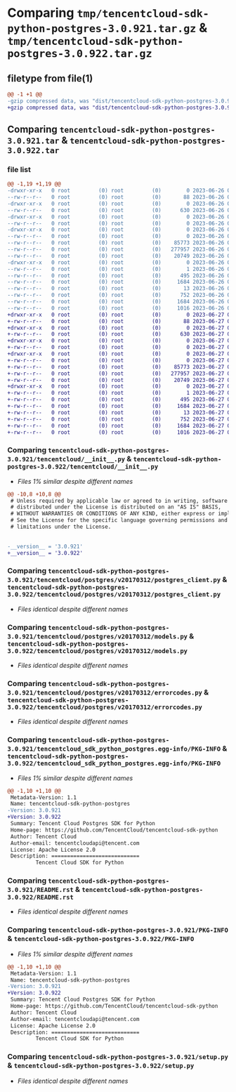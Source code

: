 # Comparing `tmp/tencentcloud-sdk-python-postgres-3.0.921.tar.gz` & `tmp/tencentcloud-sdk-python-postgres-3.0.922.tar.gz`

## filetype from file(1)

```diff
@@ -1 +1 @@
-gzip compressed data, was "dist/tencentcloud-sdk-python-postgres-3.0.921.tar", last modified: Mon Jun 26 00:30:10 2023, max compression
+gzip compressed data, was "dist/tencentcloud-sdk-python-postgres-3.0.922.tar", last modified: Tue Jun 27 00:30:27 2023, max compression
```

## Comparing `tencentcloud-sdk-python-postgres-3.0.921.tar` & `tencentcloud-sdk-python-postgres-3.0.922.tar`

### file list

```diff
@@ -1,19 +1,19 @@
-drwxr-xr-x   0 root         (0) root         (0)        0 2023-06-26 00:30:10.000000 tencentcloud-sdk-python-postgres-3.0.921/
--rw-r--r--   0 root         (0) root         (0)       88 2023-06-26 00:30:10.000000 tencentcloud-sdk-python-postgres-3.0.921/setup.cfg
-drwxr-xr-x   0 root         (0) root         (0)        0 2023-06-26 00:30:10.000000 tencentcloud-sdk-python-postgres-3.0.921/tencentcloud/
--rw-r--r--   0 root         (0) root         (0)      630 2023-06-26 00:30:10.000000 tencentcloud-sdk-python-postgres-3.0.921/tencentcloud/__init__.py
-drwxr-xr-x   0 root         (0) root         (0)        0 2023-06-26 00:30:10.000000 tencentcloud-sdk-python-postgres-3.0.921/tencentcloud/postgres/
--rw-r--r--   0 root         (0) root         (0)        0 2023-06-26 00:30:10.000000 tencentcloud-sdk-python-postgres-3.0.921/tencentcloud/postgres/__init__.py
-drwxr-xr-x   0 root         (0) root         (0)        0 2023-06-26 00:30:10.000000 tencentcloud-sdk-python-postgres-3.0.921/tencentcloud/postgres/v20170312/
--rw-r--r--   0 root         (0) root         (0)        0 2023-06-26 00:30:10.000000 tencentcloud-sdk-python-postgres-3.0.921/tencentcloud/postgres/v20170312/__init__.py
--rw-r--r--   0 root         (0) root         (0)    85773 2023-06-26 00:30:10.000000 tencentcloud-sdk-python-postgres-3.0.921/tencentcloud/postgres/v20170312/postgres_client.py
--rw-r--r--   0 root         (0) root         (0)   277957 2023-06-26 00:30:10.000000 tencentcloud-sdk-python-postgres-3.0.921/tencentcloud/postgres/v20170312/models.py
--rw-r--r--   0 root         (0) root         (0)    20749 2023-06-26 00:30:10.000000 tencentcloud-sdk-python-postgres-3.0.921/tencentcloud/postgres/v20170312/errorcodes.py
-drwxr-xr-x   0 root         (0) root         (0)        0 2023-06-26 00:30:10.000000 tencentcloud-sdk-python-postgres-3.0.921/tencentcloud_sdk_python_postgres.egg-info/
--rw-r--r--   0 root         (0) root         (0)        1 2023-06-26 00:30:10.000000 tencentcloud-sdk-python-postgres-3.0.921/tencentcloud_sdk_python_postgres.egg-info/dependency_links.txt
--rw-r--r--   0 root         (0) root         (0)      495 2023-06-26 00:30:10.000000 tencentcloud-sdk-python-postgres-3.0.921/tencentcloud_sdk_python_postgres.egg-info/SOURCES.txt
--rw-r--r--   0 root         (0) root         (0)     1684 2023-06-26 00:30:10.000000 tencentcloud-sdk-python-postgres-3.0.921/tencentcloud_sdk_python_postgres.egg-info/PKG-INFO
--rw-r--r--   0 root         (0) root         (0)       13 2023-06-26 00:30:10.000000 tencentcloud-sdk-python-postgres-3.0.921/tencentcloud_sdk_python_postgres.egg-info/top_level.txt
--rw-r--r--   0 root         (0) root         (0)      752 2023-06-26 00:30:10.000000 tencentcloud-sdk-python-postgres-3.0.921/README.rst
--rw-r--r--   0 root         (0) root         (0)     1684 2023-06-26 00:30:10.000000 tencentcloud-sdk-python-postgres-3.0.921/PKG-INFO
--rw-r--r--   0 root         (0) root         (0)     1016 2023-06-26 00:30:10.000000 tencentcloud-sdk-python-postgres-3.0.921/setup.py
+drwxr-xr-x   0 root         (0) root         (0)        0 2023-06-27 00:30:27.000000 tencentcloud-sdk-python-postgres-3.0.922/
+-rw-r--r--   0 root         (0) root         (0)       88 2023-06-27 00:30:27.000000 tencentcloud-sdk-python-postgres-3.0.922/setup.cfg
+drwxr-xr-x   0 root         (0) root         (0)        0 2023-06-27 00:30:27.000000 tencentcloud-sdk-python-postgres-3.0.922/tencentcloud/
+-rw-r--r--   0 root         (0) root         (0)      630 2023-06-27 00:30:27.000000 tencentcloud-sdk-python-postgres-3.0.922/tencentcloud/__init__.py
+drwxr-xr-x   0 root         (0) root         (0)        0 2023-06-27 00:30:27.000000 tencentcloud-sdk-python-postgres-3.0.922/tencentcloud/postgres/
+-rw-r--r--   0 root         (0) root         (0)        0 2023-06-27 00:30:27.000000 tencentcloud-sdk-python-postgres-3.0.922/tencentcloud/postgres/__init__.py
+drwxr-xr-x   0 root         (0) root         (0)        0 2023-06-27 00:30:27.000000 tencentcloud-sdk-python-postgres-3.0.922/tencentcloud/postgres/v20170312/
+-rw-r--r--   0 root         (0) root         (0)        0 2023-06-27 00:30:27.000000 tencentcloud-sdk-python-postgres-3.0.922/tencentcloud/postgres/v20170312/__init__.py
+-rw-r--r--   0 root         (0) root         (0)    85773 2023-06-27 00:30:27.000000 tencentcloud-sdk-python-postgres-3.0.922/tencentcloud/postgres/v20170312/postgres_client.py
+-rw-r--r--   0 root         (0) root         (0)   277957 2023-06-27 00:30:27.000000 tencentcloud-sdk-python-postgres-3.0.922/tencentcloud/postgres/v20170312/models.py
+-rw-r--r--   0 root         (0) root         (0)    20749 2023-06-27 00:30:27.000000 tencentcloud-sdk-python-postgres-3.0.922/tencentcloud/postgres/v20170312/errorcodes.py
+drwxr-xr-x   0 root         (0) root         (0)        0 2023-06-27 00:30:27.000000 tencentcloud-sdk-python-postgres-3.0.922/tencentcloud_sdk_python_postgres.egg-info/
+-rw-r--r--   0 root         (0) root         (0)        1 2023-06-27 00:30:27.000000 tencentcloud-sdk-python-postgres-3.0.922/tencentcloud_sdk_python_postgres.egg-info/dependency_links.txt
+-rw-r--r--   0 root         (0) root         (0)      495 2023-06-27 00:30:27.000000 tencentcloud-sdk-python-postgres-3.0.922/tencentcloud_sdk_python_postgres.egg-info/SOURCES.txt
+-rw-r--r--   0 root         (0) root         (0)     1684 2023-06-27 00:30:27.000000 tencentcloud-sdk-python-postgres-3.0.922/tencentcloud_sdk_python_postgres.egg-info/PKG-INFO
+-rw-r--r--   0 root         (0) root         (0)       13 2023-06-27 00:30:27.000000 tencentcloud-sdk-python-postgres-3.0.922/tencentcloud_sdk_python_postgres.egg-info/top_level.txt
+-rw-r--r--   0 root         (0) root         (0)      752 2023-06-27 00:30:27.000000 tencentcloud-sdk-python-postgres-3.0.922/README.rst
+-rw-r--r--   0 root         (0) root         (0)     1684 2023-06-27 00:30:27.000000 tencentcloud-sdk-python-postgres-3.0.922/PKG-INFO
+-rw-r--r--   0 root         (0) root         (0)     1016 2023-06-27 00:30:27.000000 tencentcloud-sdk-python-postgres-3.0.922/setup.py
```

### Comparing `tencentcloud-sdk-python-postgres-3.0.921/tencentcloud/__init__.py` & `tencentcloud-sdk-python-postgres-3.0.922/tencentcloud/__init__.py`

 * *Files 1% similar despite different names*

```diff
@@ -10,8 +10,8 @@
 # Unless required by applicable law or agreed to in writing, software
 # distributed under the License is distributed on an "AS IS" BASIS,
 # WITHOUT WARRANTIES OR CONDITIONS OF ANY KIND, either express or implied.
 # See the License for the specific language governing permissions and
 # limitations under the License.
 
 
-__version__ = '3.0.921'
+__version__ = '3.0.922'
```

### Comparing `tencentcloud-sdk-python-postgres-3.0.921/tencentcloud/postgres/v20170312/postgres_client.py` & `tencentcloud-sdk-python-postgres-3.0.922/tencentcloud/postgres/v20170312/postgres_client.py`

 * *Files identical despite different names*

### Comparing `tencentcloud-sdk-python-postgres-3.0.921/tencentcloud/postgres/v20170312/models.py` & `tencentcloud-sdk-python-postgres-3.0.922/tencentcloud/postgres/v20170312/models.py`

 * *Files identical despite different names*

### Comparing `tencentcloud-sdk-python-postgres-3.0.921/tencentcloud/postgres/v20170312/errorcodes.py` & `tencentcloud-sdk-python-postgres-3.0.922/tencentcloud/postgres/v20170312/errorcodes.py`

 * *Files identical despite different names*

### Comparing `tencentcloud-sdk-python-postgres-3.0.921/tencentcloud_sdk_python_postgres.egg-info/PKG-INFO` & `tencentcloud-sdk-python-postgres-3.0.922/tencentcloud_sdk_python_postgres.egg-info/PKG-INFO`

 * *Files 1% similar despite different names*

```diff
@@ -1,10 +1,10 @@
 Metadata-Version: 1.1
 Name: tencentcloud-sdk-python-postgres
-Version: 3.0.921
+Version: 3.0.922
 Summary: Tencent Cloud Postgres SDK for Python
 Home-page: https://github.com/TencentCloud/tencentcloud-sdk-python
 Author: Tencent Cloud
 Author-email: tencentcloudapi@tencent.com
 License: Apache License 2.0
 Description: ============================
         Tencent Cloud SDK for Python
```

### Comparing `tencentcloud-sdk-python-postgres-3.0.921/README.rst` & `tencentcloud-sdk-python-postgres-3.0.922/README.rst`

 * *Files identical despite different names*

### Comparing `tencentcloud-sdk-python-postgres-3.0.921/PKG-INFO` & `tencentcloud-sdk-python-postgres-3.0.922/PKG-INFO`

 * *Files 1% similar despite different names*

```diff
@@ -1,10 +1,10 @@
 Metadata-Version: 1.1
 Name: tencentcloud-sdk-python-postgres
-Version: 3.0.921
+Version: 3.0.922
 Summary: Tencent Cloud Postgres SDK for Python
 Home-page: https://github.com/TencentCloud/tencentcloud-sdk-python
 Author: Tencent Cloud
 Author-email: tencentcloudapi@tencent.com
 License: Apache License 2.0
 Description: ============================
         Tencent Cloud SDK for Python
```

### Comparing `tencentcloud-sdk-python-postgres-3.0.921/setup.py` & `tencentcloud-sdk-python-postgres-3.0.922/setup.py`

 * *Files identical despite different names*

